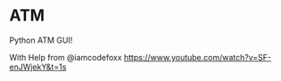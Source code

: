 # ATM
Python ATM GUI!

With Help from @iamcodefoxx
https://www.youtube.com/watch?v=SF-enJWjekY&t=1s
